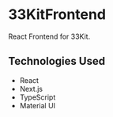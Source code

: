 # 33KitFrontend
React Frontend for 33Kit.

## Technologies Used
- React
- Next.js
- TypeScript
- Material UI